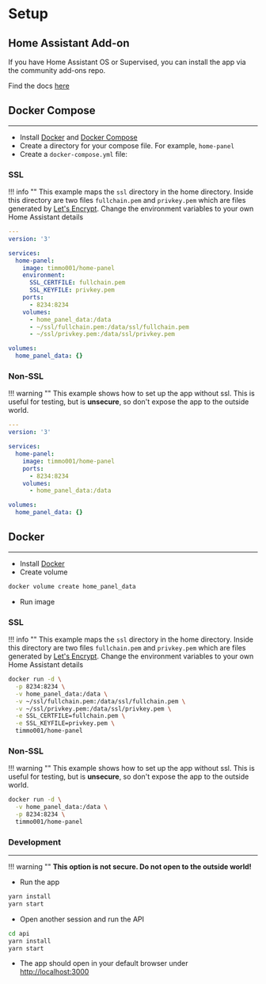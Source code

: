 # Setup

## Home Assistant Add-on

If you have Home Assistant OS or Supervised, you can install the app via the community add-ons repo.

Find the docs [here](https://github.com/hassio-addons/addon-home-panel#readme)

## Docker Compose

---

- Install [Docker](https://www.docker.com/community-edition) and
 [Docker Compose](https://docs.docker.com/compose/install/)
- Create a directory for your compose file. For example, `home-panel`
- Create a `docker-compose.yml` file:

### SSL

!!! info ""
    This example maps the `ssl` directory in the home directory.
    Inside this directory are two files `fullchain.pem` and `privkey.pem`
    which are files generated by [Let's Encrypt](https://letsencrypt.org/).
    Change the environment variables to your own Home Assistant details

```yaml
---
version: '3'

services:
  home-panel:
    image: timmo001/home-panel
    environment:
      SSL_CERTFILE: fullchain.pem
      SSL_KEYFILE: privkey.pem
    ports:
      - 8234:8234
    volumes:
      - home_panel_data:/data
      - ~/ssl/fullchain.pem:/data/ssl/fullchain.pem
      - ~/ssl/privkey.pem:/data/ssl/privkey.pem

volumes:
  home_panel_data: {}
```

### Non-SSL

!!! warning ""
    This example shows how to set up the app without ssl. This is useful for
     testing, but is **unsecure**, so don't expose the app to the outside
     world.

```yaml
---
version: '3'

services:
  home-panel:
    image: timmo001/home-panel
    ports:
      - 8234:8234
    volumes:
      - home_panel_data:/data

volumes:
  home_panel_data: {}
```

## Docker

---

- Install [Docker](https://www.docker.com/community-edition)
- Create volume

```bash
docker volume create home_panel_data
```

- Run image

### SSL

!!! info ""
    This example maps the `ssl` directory in the home directory.
    Inside this directory are two files `fullchain.pem` and `privkey.pem`
    which are files generated by [Let's Encrypt](https://letsencrypt.org/).
    Change the environment variables to your own Home Assistant details

```bash
docker run -d \
  -p 8234:8234 \
  -v home_panel_data:/data \
  -v ~/ssl/fullchain.pem:/data/ssl/fullchain.pem \
  -v ~/ssl/privkey.pem:/data/ssl/privkey.pem \
  -e SSL_CERTFILE=fullchain.pem \
  -e SSL_KEYFILE=privkey.pem \
  timmo001/home-panel
```

### Non-SSL

!!! warning ""
    This example shows how to set up the app without ssl. This is useful for
     testing, but is **unsecure**, so don't expose the app to the outside
     world.

```bash
docker run -d \
  -v home_panel_data:/data \
  -p 8234:8234 \
  timmo001/home-panel
```

### Development

---

!!! warning ""
    **This option is not secure. Do not open to the outside world!**

- Run the app

```bash
yarn install
yarn start
```

- Open another session and run the API

```bash
cd api
yarn install
yarn start
```

- The app should open in your default browser under [http://localhost:3000](http://localhost:3000)

